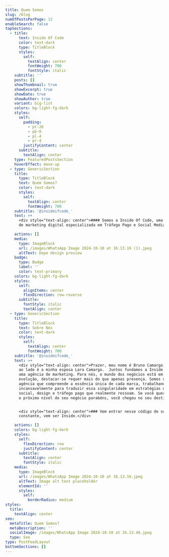 ```yaml
---
title: Quem Somos
slug: /blog
numOfPostsPerPage: 12
enableSearch: false
topSections:
  - title:
      text: Inside Of Code
      color: text-dark
      type: TitleBlock
      styles:
        self:
          textAlign: center
          fontWeight: 700
          fontStyle: italic
    subtitle: ''
    posts: []
    showThumbnail: true
    showExcerpt: true
    showDate: true
    showAuthor: true
    variant: big-list
    colors: bg-light-fg-dark
    styles:
      self:
        padding:
          - pt-28
          - pb-0
          - pl-4
          - pr-4
        justifyContent: center
      subtitle:
        textAlign: center
    type: FeaturedPostsSection
    hoverEffect: move-up
  - type: GenericSection
    title:
      type: TitleBlock
      text: Quem Somos?
      color: text-dark
      styles:
        self:
          textAlign: center
          fontWeight: 700
    subtitle: '@insideifcode_'
    text: >+
      <div style="text-align: center">#### Somos a Inside Of Code, uma agência
      de marketing digital especializada em Tráfego Pago e Social Media.</div>

    actions: []
    media:
      type: ImageBlock
      url: /images/WhatsApp Image 2024-10-10 at 16.13.16 (1).jpeg
      altText: Dope design preview
    badge:
      type: Badge
      label: ''
      color: text-primary
    colors: bg-light-fg-dark
    styles:
      self:
        alignItems: center
        flexDirection: row-reverse
      subtitle:
        fontStyle: italic
        textAlign: center
  - type: GenericSection
    title:
      type: TitleBlock
      text: Sobre Nós
      color: text-dark
      styles:
        self:
          textAlign: center
          fontWeight: 700
    subtitle: '@insideifcode_'
    text: >+
      <div style="text-align: center">Prazer, meu nome é Bruno Camargo, e essa
      ao lado é a minha esposa Lara Camargo.  Juntos fundamos a Inside of Code,
      uma agência de marketing. Para nós, o mundo dos negócios está em constante
      evolução, destacar-se requer mais do que apenas presença. Somos uma
      agência que compreende a essência única de cada marca, trabalhando
      incansavelmente para traduzir essa singularidade em estratégias de mídia
      social, design e tráfego pago que realmente ressoam. Se você quer acessar
      o próximo nível do seu negócio parabéns, você chegou no seu destino.</div>


      <div style="text-align: center">### Vem entrar nesse código de sucesso
      constante, vem ser Inside.</div>

    actions: []
    colors: bg-light-fg-dark
    styles:
      self:
        flexDirection: row
        justifyContent: center
      subtitle:
        textAlign: center
        fontStyle: italic
    media:
      type: ImageBlock
      url: /images/WhatsApp Image 2024-10-10 at 16.13.16.jpeg
      altText: Image alt text placeholder
      elementId: ''
      styles:
        self:
          borderRadius: medium
styles:
  title:
    textAlign: center
seo:
  metaTitle: Quem Somos?
  metaDescription: ''
  socialImage: /images/WhatsApp Image 2024-10-10 at 16.13.46.jpeg
  type: Seo
type: PostFeedLayout
bottomSections: []
---
```

